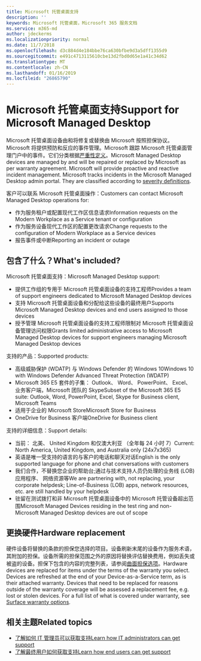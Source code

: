 ```yaml
---
title: Microsoft 托管桌面支持
description: ''
keywords: Microsoft 托管桌面，Microsoft 365 服务文档
ms.service: m365-md
author: jdeckerms
ms.localizationpriority: normal
ms.date: 11/7/2018
ms.openlocfilehash: d3c884d4e184bbe76ca630bfbe9d3a5dff1355d9
ms.sourcegitcommit: e491c4713115610cbe13d2fbd0d65e1a41c34d62
ms.translationtype: MT
ms.contentlocale: zh-CN
ms.lasthandoff: 01/16/2019
ms.locfileid: "26865790"
---
```

# <a name="support-for-microsoft-managed-desktop"></a><span data-ttu-id="ee64c-103">Microsoft 托管桌面支持</span><span class="sxs-lookup"><span data-stu-id="ee64c-103">Support for Microsoft Managed Desktop</span></span>

<span data-ttu-id="ee64c-p101">Microsoft 托管桌面设备由和将修复或替换由 Microsoft 按照担保协议。Microsoft 将提供预防和反应的事件管理。Microsoft 跟踪 Microsoft 托管桌面管理门户中的事件。它们分类根据[严重性定义](../working-with-managed-desktop/admin-support.md#sev)。</span><span class="sxs-lookup"><span data-stu-id="ee64c-p101">Microsoft Managed Desktop devices are managed by and will be repaired or replaced by Microsoft as per warranty agreement. Microsoft will provide proactive and reactive incident management. Microsoft tracks incidents in the Microsoft Managed Desktop admin portal. They are classified according to [severity definitions](../working-with-managed-desktop/admin-support.md#sev).</span></span>

<span data-ttu-id="ee64c-108">客户可以联系 Microsoft 托管桌面操作：</span><span class="sxs-lookup"><span data-stu-id="ee64c-108">Customers can contact Microsoft Managed Desktop operations for:</span></span>
- <span data-ttu-id="ee64c-109">作为服务租户或配置现代工作区信息请求</span><span class="sxs-lookup"><span data-stu-id="ee64c-109">Information requests on the Modern Workplace as a Service tenant or configuration</span></span>
- <span data-ttu-id="ee64c-110">作为服务设备现代工作区的配置更改请求</span><span class="sxs-lookup"><span data-stu-id="ee64c-110">Change requests to the configuration of Modern Workplace as a Service devices</span></span>
- <span data-ttu-id="ee64c-111">报告事件或中断</span><span class="sxs-lookup"><span data-stu-id="ee64c-111">Reporting an incident or outage</span></span>

## <a name="whats-included"></a><span data-ttu-id="ee64c-112">包含了什么？</span><span class="sxs-lookup"><span data-stu-id="ee64c-112">What's included?</span></span>

<span data-ttu-id="ee64c-113">Microsoft 托管桌面支持：</span><span class="sxs-lookup"><span data-stu-id="ee64c-113">Microsoft Managed Desktop support:</span></span>

- <span data-ttu-id="ee64c-114">提供工作组的专用于 Microsoft 托管桌面设备的支持工程师</span><span class="sxs-lookup"><span data-stu-id="ee64c-114">Provides a team of support engineers dedicated to Microsoft Managed Desktop devices</span></span>
- <span data-ttu-id="ee64c-115">支持 Microsoft 托管桌面设备和分配给这些设备的最终用户</span><span class="sxs-lookup"><span data-stu-id="ee64c-115">Supports Microsoft Managed Desktop devices and end users assigned to those devices</span></span>
- <span data-ttu-id="ee64c-116">授予管理 Microsoft 托管桌面设备的支持工程师限制对 Microsoft 托管桌面设备管理访问权限</span><span class="sxs-lookup"><span data-stu-id="ee64c-116">Grants limited administrative access to Microsoft Managed Desktop devices for support engineers managing Microsoft Managed Desktop devices</span></span> 

<span data-ttu-id="ee64c-117">支持的产品：</span><span class="sxs-lookup"><span data-stu-id="ee64c-117">Supported products:</span></span>

- <span data-ttu-id="ee64c-118">高级威胁保护 (WDATP) 与 Windows Defender 的 Windows 10</span><span class="sxs-lookup"><span data-stu-id="ee64c-118">Windows 10 with Windows Defender Advanced Threat Protection (WDATP)</span></span> 
- <span data-ttu-id="ee64c-119">Microsoft 365 E5 套件的子集： Outlook、 Word、 PowerPoint、 Excel、 业务客户端，Microsoft 团队的 Skype</span><span class="sxs-lookup"><span data-stu-id="ee64c-119">Subset of the Microsoft 365 E5 suite: Outlook, Word, PowerPoint, Excel, Skype for Business client, Microsoft Teams</span></span> 
- <span data-ttu-id="ee64c-120">适用于企业的 Microsoft Store</span><span class="sxs-lookup"><span data-stu-id="ee64c-120">Microsoft Store for Business</span></span> 
- <span data-ttu-id="ee64c-121">OneDrive for Business 客户端</span><span class="sxs-lookup"><span data-stu-id="ee64c-121">OneDrive for Business client</span></span> 

<span data-ttu-id="ee64c-122">支持的详细信息：</span><span class="sxs-lookup"><span data-stu-id="ee64c-122">Support details:</span></span>

- <span data-ttu-id="ee64c-123">当前： 北美、 United Kingdom 和仅澳大利亚 （全年每 24 小时 7）</span><span class="sxs-lookup"><span data-stu-id="ee64c-123">Current: North America, United Kingdom, and Australia only (24x7x365)</span></span> 
- <span data-ttu-id="ee64c-124">英语是唯一受支持的语言的与客户的电话和聊天对话</span><span class="sxs-lookup"><span data-stu-id="ee64c-124">English is the only supported language for phone and chat conversations with customers</span></span> 
- <span data-ttu-id="ee64c-125">我们合作，不替换您企业的帮助台;通过与技术支持人员仍处理的业务线 (LOB) 应用程序、 网络资源等</span><span class="sxs-lookup"><span data-stu-id="ee64c-125">We are partnering with, not replacing, your corporate helpdesk; Line-of-Business (LOB) apps, network resources, etc. are still handled by your helpdesk</span></span> 
- <span data-ttu-id="ee64c-126">驻留在测试拨打和非 Microsoft 托管桌面设备中的 Microsoft 托管设备超出范围</span><span class="sxs-lookup"><span data-stu-id="ee64c-126">Microsoft Managed Devices residing in the test ring and non-Microsoft Managed Desktop devices are out of scope</span></span> 

## <a name="hardware-replacement"></a><span data-ttu-id="ee64c-127">更换硬件</span><span class="sxs-lookup"><span data-stu-id="ee64c-127">Hardware replacement</span></span>

<span data-ttu-id="ee64c-p102">硬件设备将替换的条款的担保您选择的项目。设备刷新末尾的设备作为服务术语，其附加的担保。设备所需的担保范围之外的原因将替换评估替换费用，例如丢失或被盗的设备。担保下包含的内容的完整列表，请参阅[曲面担保选项](https://support.microsoft.com/help/4036296/surface-surface-standard-warranty)。</span><span class="sxs-lookup"><span data-stu-id="ee64c-p102">Hardware devices are replaced for items under the terms of the warranty you select. Devices are refreshed at the end of your Device-as-a-Service term, as is their attached warranty. Devices that need to be replaced for reasons outside of the warranty coverage will be assessed a replacement fee, e.g. lost or stolen devices. For a full list of what is covered under warranty, see [Surface warranty options](https://support.microsoft.com/help/4036296/surface-surface-standard-warranty).</span></span>


## <a name="related-topics"></a><span data-ttu-id="ee64c-132">相关主题</span><span class="sxs-lookup"><span data-stu-id="ee64c-132">Related topics</span></span>

- [<span data-ttu-id="ee64c-133">了解如何 IT 管理员可以获取支持</span><span class="sxs-lookup"><span data-stu-id="ee64c-133">Learn how IT administrators can get support</span></span>](../working-with-managed-desktop/admin-support.md)
- [<span data-ttu-id="ee64c-134">了解最终用户如何获取支持</span><span class="sxs-lookup"><span data-stu-id="ee64c-134">Learn how end users can get support</span></span>](../working-with-managed-desktop/end-user-support.md)
